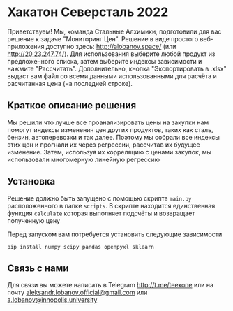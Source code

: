 # Хакатон Северсталь 2022

Приветствуем! Мы, команда Стальные Алхимики, подготовили для вас решение к задаче "Мониторинг Цен". Решение в виде простого веб-приложения доступно здесь: http://alobanov.space/ (или http://20.23.247.74/). Для использования выберите любой продукт из предложенного списка, затем выберите индексы зависимости и нажмите "Рассчитать". Дополнительно, кнопка "Экспортировать в .xlsx" выдаст вам файл со всеми данными использованными для расчёта и расчитанная цена (на последней строке).

## Краткое описание решения

Мы решили что лучше все проанализировать цены на закупки нам помогут индексы изменения цен других продуктов, таких как сталь, бензин, автоперевозки и так далее. Поэтому мы собрали все индексы этих цен и прогнали их через регрессии, рассчитав их будущее изменение. Затем, используя их корреляцию с ценами закупок, мы использовали многомерную линейную регрессию

## Установка

Решение должно быть запущено с помощью скрипта `main.py` расположенного в папке `scripts`. В скрипте находится единственная функция `calculate` которая выполняет подсчёты и возвращает полученную цену

Перед запуском вам потребуется установить следующие зависимости

```
pip install numpy scipy pandas openpyxl sklearn
```

## Связь с нами

Для связи вы можете написать в Telegram http://t.me/teexone или на почту aleksandr.lobanov.official@gmail.com или a.lobanov@innopolis.university
